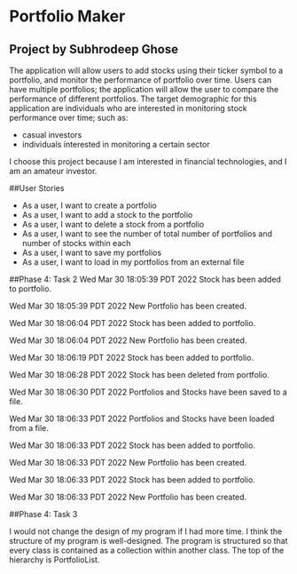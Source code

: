 # Portfolio Maker 

## Project by Subhrodeep Ghose

The application will allow users to add stocks using their ticker symbol to a portfolio, and monitor the performance of 
portfolio over time. Users can have multiple portfolios; the application will allow the user to compare the performance 
of different portfolios. The target demographic for this application are individuals who are interested in monitoring
stock performance over time; such as:
- casual investors
- individuals interested in monitoring a certain sector

I choose this project because I am interested in financial technologies, and I am an amateur investor. 

##User Stories

- As a user, I want to create a portfolio
- As a user, I want to add a stock to the portfolio
- As a user, I want to delete a stock from a portfolio
- As a user, I want to see the number of total number of portfolios and number of stocks within each
- As a user, I want to save my portfolios
- As a user, I want to load in my portfolios from an external file

##Phase 4: Task 2
Wed Mar 30 18:05:39 PDT 2022
Stock has been added to portfolio.

Wed Mar 30 18:05:39 PDT 2022
New Portfolio has been created.

Wed Mar 30 18:06:04 PDT 2022
Stock has been added to portfolio.

Wed Mar 30 18:06:04 PDT 2022
New Portfolio has been created.

Wed Mar 30 18:06:19 PDT 2022
Stock has been added to portfolio.

Wed Mar 30 18:06:28 PDT 2022
Stock has been deleted from portfolio.

Wed Mar 30 18:06:30 PDT 2022
Portfolios and Stocks have been saved to a file.

Wed Mar 30 18:06:33 PDT 2022
Portfolios and Stocks have been loaded from a file.

Wed Mar 30 18:06:33 PDT 2022
Stock has been added to portfolio.

Wed Mar 30 18:06:33 PDT 2022
New Portfolio has been created.

Wed Mar 30 18:06:33 PDT 2022
Stock has been added to portfolio.

Wed Mar 30 18:06:33 PDT 2022
New Portfolio has been created.

##Phase 4: Task 3

I would not change the design of my program if I had more time. I think the structure of my program is well-designed.
The program is structured so that every class is contained as a collection within another class. The top of the 
hierarchy is PortfolioList. 